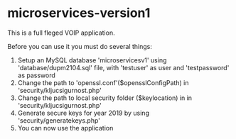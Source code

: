 # microservices-version1

This is a full fleged VOIP application.

Before you can use it you must do several things:
1. Setup an MySQL database 'microservicesv1' using 'database/dupm2104.sql' file, with 'testuser' as user and 'testpassword' as password
2. Change the path to 'openssl.conf'($opensslConfigPath) in 'security/kljucsigurnost.php'
3. Change the path to local security folder ($keylocation) in in 'security/kljucsigurnost.php'
4. Generate secure keys for year 2019 by using 'security/generatekeys.php'
5. You can now use the application
